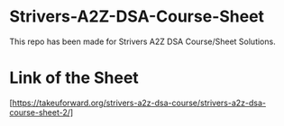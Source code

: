 # Strivers-A2Z-DSA-Course-Sheet
This repo has been made for Strivers A2Z DSA Course/Sheet Solutions.

# Link of the Sheet
[https://takeuforward.org/strivers-a2z-dsa-course/strivers-a2z-dsa-course-sheet-2/]
